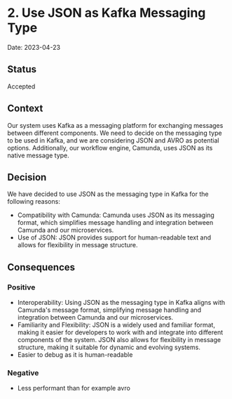 # 2. Use JSON as Kafka Messaging Type

Date: 2023-04-23

## Status

Accepted

## Context

Our system uses Kafka as a messaging platform for exchanging messages between different components.
We need to decide on the messaging type to be used in Kafka, and we are considering JSON and AVRO as potential options. 
Additionally, our workflow engine, Camunda, uses JSON as its native message type.

## Decision

We have decided to use JSON as the messaging type in Kafka for the following reasons:

- Compatibility with Camunda: Camunda uses JSON as its messaging format, which simplifies message handling and integration between Camunda and our microservices.
- Use of JSON: JSON provides support for human-readable text and allows for flexibility in message structure.

## Consequences

### Positive
- Interoperability: Using JSON as the messaging type in Kafka aligns with Camunda's message format, simplifying message handling and integration between Camunda and our microservices.
- Familiarity and Flexibility: JSON is a widely used and familiar format, making it easier for developers to work with and integrate into different components of the system. JSON also allows for flexibility in message structure, making it suitable for dynamic and evolving systems.
- Easier to debug as it is human-readable

### Negative
- Less performant than for example avro
